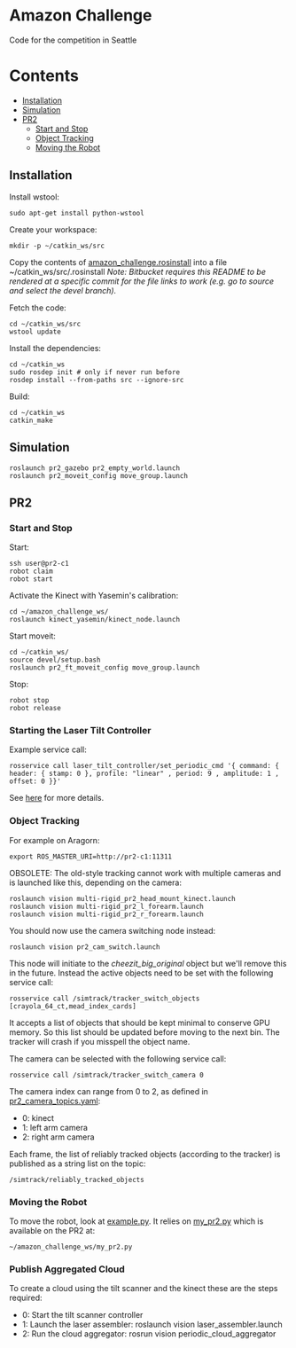 Amazon Challenge
=====

Code for the competition in Seattle

# Contents

- [Installation](#markdown-header-installation)
- [Simulation](#markdown-header-simulation)
- [PR2](#markdown-header-pr2)
    - [Start and Stop](#markdown-header-start-and-stop)
    - [Object Tracking](#markdown-header-object-tracking)
    - [Moving the Robot](#markdown-header-moving-the-robot)

## Installation

Install wstool:
```
sudo apt-get install python-wstool
```

Create your workspace:
```
mkdir -p ~/catkin_ws/src
```

Copy the contents of [amazon_challenge.rosinstall](amazon_challenge.rosinstall) into a file ~/catkin_ws/src/.rosinstall
*Note: Bitbucket requires this README to be rendered at a specific commit for the file links to work (e.g. go to source and select the devel branch).*

Fetch the code:
```
cd ~/catkin_ws/src
wstool update
```

Install the dependencies:
```
cd ~/catkin_ws
sudo rosdep init # only if never run before
rosdep install --from-paths src --ignore-src
```

Build:
```
cd ~/catkin_ws
catkin_make
```

## Simulation

```
roslaunch pr2_gazebo pr2_empty_world.launch
roslaunch pr2_moveit_config move_group.launch
```

## PR2

### Start and Stop

Start:
```
ssh user@pr2-c1
robot claim
robot start
```

Activate the Kinect with Yasemin's calibration:
```
cd ~/amazon_challenge_ws/
roslaunch kinect_yasemin/kinect_node.launch
```

Start moveit:
```
cd ~/catkin_ws/
source devel/setup.bash
roslaunch pr2_ft_moveit_config move_group.launch
```

Stop:
```
robot stop
robot release
```

### Starting the Laser Tilt Controller

Example service call:
```
rosservice call laser_tilt_controller/set_periodic_cmd '{ command: { header: { stamp: 0 }, profile: "linear" , period: 9 , amplitude: 1 , offset: 0 }}'
```

See [here](http://wiki.ros.org/pr2_mechanism_controllers/LaserScannerTrajController) for more details.

### Object Tracking 

For example on Aragorn:
```
export ROS_MASTER_URI=http://pr2-c1:11311
```

OBSOLETE: The old-style tracking cannot work with multiple cameras and is launched like this, depending on the camera:
```
roslaunch vision multi-rigid_pr2_head_mount_kinect.launch
roslaunch vision multi-rigid_pr2_l_forearm.launch
roslaunch vision multi-rigid_pr2_r_forearm.launch
```

You should now use the camera switching node instead:
```
roslaunch vision pr2_cam_switch.launch
```
This node will initiate to the *cheezit_big_original* object but we'll remove this in the future. Instead the active objects need to be set with the following service call:
```
rosservice call /simtrack/tracker_switch_objects [crayola_64_ct,mead_index_cards]
```
It accepts a list of objects that should be kept minimal to conserve GPU memory. So this list should be updated before moving to the next bin. The tracker will crash if you misspell the object name.

The camera can be selected with the following service call:
```
rosservice call /simtrack/tracker_switch_camera 0
```
The camera index can range from 0 to 2, as defined in [pr2_camera_topics.yaml](vision/launch/pr2_camera_topics.yaml):

- 0: kinect
- 1: left arm camera
- 2: right arm camera

Each frame, the list of reliably tracked objects (according to the tracker) is published as a string list on the topic:
```
/simtrack/reliably_tracked_objects
```

### Moving the Robot

To move the robot, look at [example.py](motion/example.py). It relies on [my_pr2.py](motion/my_pr2.py) which is available on the PR2 at:
```
~/amazon_challenge_ws/my_pr2.py
```

### Publish Aggregated Cloud

To create a cloud using the tilt scanner and the kinect these are the steps required:

- 0: Start the tilt scanner controller
- 1: Launch the laser assembler: roslaunch vision laser_assembler.launch
- 2: Run the cloud aggregator: rosrun vision periodic_cloud_aggregator
```
